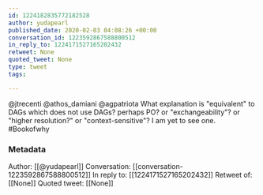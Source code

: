 ```yaml
---
id: 1224182835772182528
author: yudapearl
published_date: 2020-02-03 04:08:26 +00:00
conversation_id: 1223592867588800512
in_reply_to: 1224171527165202432
retweet: None
quoted_tweet: None
type: tweet
tags:

---
```


@jtrecenti @athos_damiani @agpatriota What explanation  is "equivalent" to DAGs which does not use DAGs? perhaps PO? or "exchangeability"? or "higher resolution?" or "context-sensitive"? I am yet to see one. #Bookofwhy

### Metadata

Author: [[@yudapearl]]
Conversation: [[conversation-1223592867588800512]]
In reply to: [[1224171527165202432]]
Retweet of: [[None]]
Quoted tweet: [[None]]
